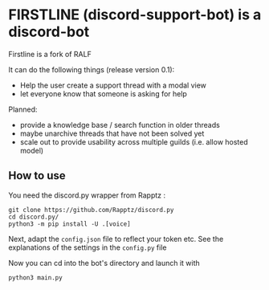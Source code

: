 # FIRSTLINE (discord-support-bot) is a discord-bot

Firstline is a fork of RALF

It can do the following things (release version 0.1):

- Help the user create a support thread with a modal view
- let everyone know that someone is asking for help

Planned: 

- provide a knowledge base / search function in older threads
- maybe unarchive threads that have not been solved yet
- scale out to provide usability across multiple guilds (i.e. allow hosted model)

## How to use

You need the discord.py wrapper from Rapptz :

    git clone https://github.com/Rapptz/discord.py
    cd discord.py/
    python3 -m pip install -U .[voice]

Next, adapt the `config.json` file to reflect your token etc.
See the explanations of the settings in the `config.py` file

Now you can cd into the bot's directory and launch it with

    python3 main.py
